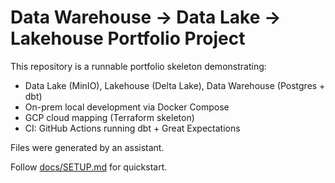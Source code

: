 # Data Warehouse → Data Lake → Lakehouse Portfolio Project

This repository is a runnable portfolio skeleton demonstrating:
- Data Lake (MinIO), Lakehouse (Delta Lake), Data Warehouse (Postgres + dbt)
- On-prem local development via Docker Compose
- GCP cloud mapping (Terraform skeleton)
- CI: GitHub Actions running dbt + Great Expectations

Files were generated by an assistant. 

Follow [docs/SETUP.md](https://github.com/ketut-garjita/dw-dl-lh-delta/blob/main/docs/SETUP.md) for quickstart.
